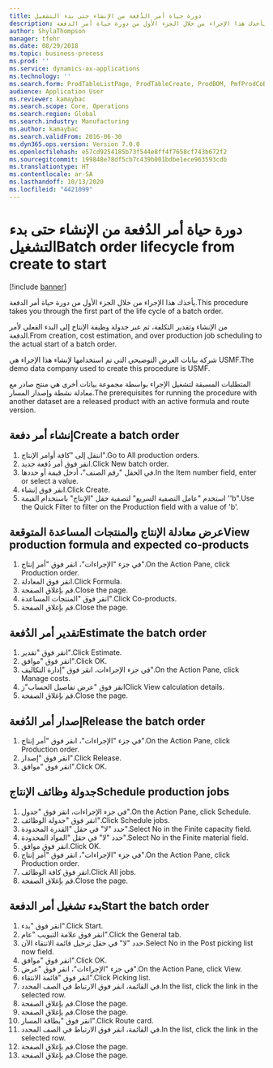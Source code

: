 ```yaml
---
title: دورة حياة أمر الدُفعة من الإنشاء حتى بدء التشغيل
description: يأخذك هذا الإجراء من خلال الجزء الأول من دورة حياة أمر الدفعة.
author: ShylaThompson
manager: tfehr
ms.date: 08/29/2018
ms.topic: business-process
ms.prod: ''
ms.service: dynamics-ax-applications
ms.technology: ''
ms.search.form: ProdTableListPage, ProdTableCreate, ProdBOM, PmfProdCoBy, ProdParmCostEstimation, ProdCalcTrans, ProdParmRelease, ProdSchedule, ProdRouteJob, ProdParmStartUp, ProdJournalTransBOM, ProdJournalTransRoute
audience: Application User
ms.reviewer: kamaybac
ms.search.scope: Core, Operations
ms.search.region: Global
ms.search.industry: Manufacturing
ms.author: kamaybac
ms.search.validFrom: 2016-06-30
ms.dyn365.ops.version: Version 7.0.0
ms.openlocfilehash: e57cd9254185b73f544e8ff4f7658cf743b672f2
ms.sourcegitcommit: 199848e78df5cb7c439b001bdbe1ece963593cdb
ms.translationtype: HT
ms.contentlocale: ar-SA
ms.lasthandoff: 10/13/2020
ms.locfileid: "4421099"
---
```

# <a name="batch-order-lifecycle-from-create-to-start"></a><span data-ttu-id="120b6-103">دورة حياة أمر الدُفعة من الإنشاء حتى بدء التشغيل</span><span class="sxs-lookup"><span data-stu-id="120b6-103">Batch order lifecycle from create to start</span></span>

[!include [banner](../../includes/banner.md)]

<span data-ttu-id="120b6-104">يأخذك هذا الإجراء من خلال الجزء الأول من دورة حياة أمر الدفعة.</span><span class="sxs-lookup"><span data-stu-id="120b6-104">This procedure takes you through the first part of the life cycle of a batch order.</span></span>

<span data-ttu-id="120b6-105">من الإنشاء وتقدير التكلفة، ثم عبر جدولة وظيفة الإنتاج إلى البدء الفعلي لأمر الدفعة.</span><span class="sxs-lookup"><span data-stu-id="120b6-105">From creation, cost estimation, and over production job scheduling to the actual start of a batch order.</span></span>



<span data-ttu-id="120b6-106">شركة بيانات العرض التوضيحي التي تم استخدامها لإنشاء هذا الإجراء هي USMF.</span><span class="sxs-lookup"><span data-stu-id="120b6-106">The demo data company used to create this procedure is USMF.</span></span> 



<span data-ttu-id="120b6-107">المتطلبات المسبقة لتشغيل الإجراء بواسطة مجموعة بيانات أخرى هي منتج صادر مع معادلة نشطة وإصدار المسار.</span><span class="sxs-lookup"><span data-stu-id="120b6-107">The prerequisites for running the procedure with another dataset are a released product with an active formula and route version.</span></span>


## <a name="create-a-batch-order"></a><span data-ttu-id="120b6-108">إنشاء أمر دفعة</span><span class="sxs-lookup"><span data-stu-id="120b6-108">Create a batch order</span></span>
1. <span data-ttu-id="120b6-109">انتقل إلى "كافة أوامر الإنتاج".</span><span class="sxs-lookup"><span data-stu-id="120b6-109">Go to All production orders.</span></span>
2. <span data-ttu-id="120b6-110">انقر فوق أمر دُفعة جديد.</span><span class="sxs-lookup"><span data-stu-id="120b6-110">Click New batch order.</span></span>
3. <span data-ttu-id="120b6-111">في الحقل "رقم الصنف"، أدخل قيمة أو حددها.</span><span class="sxs-lookup"><span data-stu-id="120b6-111">In the Item number field, enter or select a value.</span></span>
4. <span data-ttu-id="120b6-112">انقر فوق إنشاء.</span><span class="sxs-lookup"><span data-stu-id="120b6-112">Click Create.</span></span>
5. <span data-ttu-id="120b6-113">استخدم "عامل التصفية السريع" لتصفية حقل "الإنتاج" باستخدام القيمة ''b".</span><span class="sxs-lookup"><span data-stu-id="120b6-113">Use the Quick Filter to filter on the Production field with a value of 'b'.</span></span>

## <a name="view-production-formula-and-expected-co-products"></a><span data-ttu-id="120b6-114">عرض معادلة الإنتاج والمنتجات المساعدة المتوقعة</span><span class="sxs-lookup"><span data-stu-id="120b6-114">View production formula and expected co-products</span></span>
1. <span data-ttu-id="120b6-115">في جزء "الإجراءات"، انقر فوق "أمر إنتاج".</span><span class="sxs-lookup"><span data-stu-id="120b6-115">On the Action Pane, click Production order.</span></span>
2. <span data-ttu-id="120b6-116">انقر فوق المعادلة.</span><span class="sxs-lookup"><span data-stu-id="120b6-116">Click Formula.</span></span>
3. <span data-ttu-id="120b6-117">قم بإغلاق الصفحة.</span><span class="sxs-lookup"><span data-stu-id="120b6-117">Close the page.</span></span>
4. <span data-ttu-id="120b6-118">انقر فوق "‏‫المنتجات المساعدة‬".</span><span class="sxs-lookup"><span data-stu-id="120b6-118">Click Co-products.</span></span>
5. <span data-ttu-id="120b6-119">قم بإغلاق الصفحة.</span><span class="sxs-lookup"><span data-stu-id="120b6-119">Close the page.</span></span>

## <a name="estimate-the-batch-order"></a><span data-ttu-id="120b6-120">تقدير أمر الدُفعة</span><span class="sxs-lookup"><span data-stu-id="120b6-120">Estimate the batch order</span></span>
1. <span data-ttu-id="120b6-121">انقر فوق "تقدير".</span><span class="sxs-lookup"><span data-stu-id="120b6-121">Click Estimate.</span></span>
2. <span data-ttu-id="120b6-122">انقر فوق "موافق".</span><span class="sxs-lookup"><span data-stu-id="120b6-122">Click OK.</span></span>
3. <span data-ttu-id="120b6-123">في جزء الإجراءات، انقر فوق "إدارة التكاليف‬".</span><span class="sxs-lookup"><span data-stu-id="120b6-123">On the Action Pane, click Manage costs.</span></span>
4. <span data-ttu-id="120b6-124">انقر فوق "عرض تفاصيل الحساب"ز</span><span class="sxs-lookup"><span data-stu-id="120b6-124">Click View calculation details.</span></span>
5. <span data-ttu-id="120b6-125">قم بإغلاق الصفحة.</span><span class="sxs-lookup"><span data-stu-id="120b6-125">Close the page.</span></span>

## <a name="release-the-batch-order"></a><span data-ttu-id="120b6-126">إصدار أمر الدُفعة</span><span class="sxs-lookup"><span data-stu-id="120b6-126">Release the batch order</span></span>
1. <span data-ttu-id="120b6-127">في جزء "الإجراءات"، انقر فوق "أمر إنتاج".</span><span class="sxs-lookup"><span data-stu-id="120b6-127">On the Action Pane, click Production order.</span></span>
2. <span data-ttu-id="120b6-128">انقر فوق "إصدار".</span><span class="sxs-lookup"><span data-stu-id="120b6-128">Click Release.</span></span>
3. <span data-ttu-id="120b6-129">انقر فوق "موافق".</span><span class="sxs-lookup"><span data-stu-id="120b6-129">Click OK.</span></span>

## <a name="schedule-production-jobs"></a><span data-ttu-id="120b6-130">جدولة وظائف الإنتاج</span><span class="sxs-lookup"><span data-stu-id="120b6-130">Schedule production jobs</span></span>
1. <span data-ttu-id="120b6-131">في جزء الإجراءات، انقر فوق "جدول".</span><span class="sxs-lookup"><span data-stu-id="120b6-131">On the Action Pane, click Schedule.</span></span>
2. <span data-ttu-id="120b6-132">انقر فوق "جدولة الوظائف".</span><span class="sxs-lookup"><span data-stu-id="120b6-132">Click Schedule jobs.</span></span>
3. <span data-ttu-id="120b6-133">حدد "لا" في حقل "القدرة المحدودة‬".</span><span class="sxs-lookup"><span data-stu-id="120b6-133">Select No in the Finite capacity field.</span></span>
4. <span data-ttu-id="120b6-134">حدد "لا" في حقل "المواد المحدودة‬".</span><span class="sxs-lookup"><span data-stu-id="120b6-134">Select No in the Finite material field.</span></span>
5. <span data-ttu-id="120b6-135">انقر فوق موافق.</span><span class="sxs-lookup"><span data-stu-id="120b6-135">Click OK.</span></span>
6. <span data-ttu-id="120b6-136">في جزء "الإجراءات"، انقر فوق "أمر إنتاج".</span><span class="sxs-lookup"><span data-stu-id="120b6-136">On the Action Pane, click Production order.</span></span>
7. <span data-ttu-id="120b6-137">انقر فوق كافة الوظائف.</span><span class="sxs-lookup"><span data-stu-id="120b6-137">Click All jobs.</span></span>
8. <span data-ttu-id="120b6-138">قم بإغلاق الصفحة.</span><span class="sxs-lookup"><span data-stu-id="120b6-138">Close the page.</span></span>

## <a name="start-the-batch-order"></a><span data-ttu-id="120b6-139">بدء تشغيل أمر الدفعة</span><span class="sxs-lookup"><span data-stu-id="120b6-139">Start the batch order</span></span>
1. <span data-ttu-id="120b6-140">انقر فوق "بدء".</span><span class="sxs-lookup"><span data-stu-id="120b6-140">Click Start.</span></span>
2. <span data-ttu-id="120b6-141">انقر فوق علامة التبويب "عام".</span><span class="sxs-lookup"><span data-stu-id="120b6-141">Click the General tab.</span></span>
3. <span data-ttu-id="120b6-142">حدد "لا" في حقل ترحيل قائمة الانتقاء الآن.</span><span class="sxs-lookup"><span data-stu-id="120b6-142">Select No in the Post picking list now field.</span></span>
4. <span data-ttu-id="120b6-143">انقر فوق "موافق".</span><span class="sxs-lookup"><span data-stu-id="120b6-143">Click OK.</span></span>
5. <span data-ttu-id="120b6-144">في جزء "الإجراءات"، انقر فوق "عرض".</span><span class="sxs-lookup"><span data-stu-id="120b6-144">On the Action Pane, click View.</span></span>
6. <span data-ttu-id="120b6-145">انقر فوق "قائمة الانتقاء".</span><span class="sxs-lookup"><span data-stu-id="120b6-145">Click Picking list.</span></span>
7. <span data-ttu-id="120b6-146">في القائمة، انقر فوق الارتباط في الصف المحدد.</span><span class="sxs-lookup"><span data-stu-id="120b6-146">In the list, click the link in the selected row.</span></span>
8. <span data-ttu-id="120b6-147">قم بإغلاق الصفحة.</span><span class="sxs-lookup"><span data-stu-id="120b6-147">Close the page.</span></span>
9. <span data-ttu-id="120b6-148">قم بإغلاق الصفحة.</span><span class="sxs-lookup"><span data-stu-id="120b6-148">Close the page.</span></span>
10. <span data-ttu-id="120b6-149">انقر فوق "بطاقة المسار".</span><span class="sxs-lookup"><span data-stu-id="120b6-149">Click Route card.</span></span>
11. <span data-ttu-id="120b6-150">في القائمة، انقر فوق الارتباط في الصف المحدد.</span><span class="sxs-lookup"><span data-stu-id="120b6-150">In the list, click the link in the selected row.</span></span>
12. <span data-ttu-id="120b6-151">قم بإغلاق الصفحة.</span><span class="sxs-lookup"><span data-stu-id="120b6-151">Close the page.</span></span>
13. <span data-ttu-id="120b6-152">قم بإغلاق الصفحة.</span><span class="sxs-lookup"><span data-stu-id="120b6-152">Close the page.</span></span>

